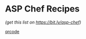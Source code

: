 # ASP Chef Recipes

_(get this list on https://bit.ly/asp-chef)_

[qrcode](https://bit.ly/asp-chef)

